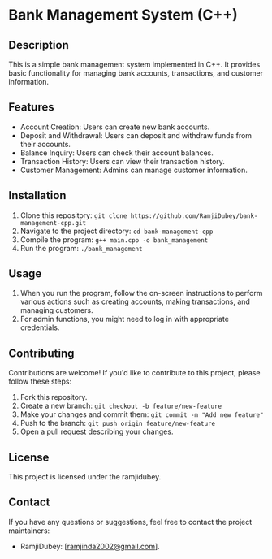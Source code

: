 # Bank Management System (C++)

## Description
This is a simple bank management system implemented in C++. It provides basic functionality for managing bank accounts, transactions, and customer information.

## Features
- Account Creation: Users can create new bank accounts.
- Deposit and Withdrawal: Users can deposit and withdraw funds from their accounts.
- Balance Inquiry: Users can check their account balances.
- Transaction History: Users can view their transaction history.
- Customer Management: Admins can manage customer information.

## Installation
1. Clone this repository: `git clone https://github.com/RamjiDubey/bank-management-cpp.git`
2. Navigate to the project directory: `cd bank-management-cpp`
3. Compile the program: `g++ main.cpp -o bank_management`
4. Run the program: `./bank_management`

## Usage
1. When you run the program, follow the on-screen instructions to perform various actions such as creating accounts, making transactions, and managing customers.
2. For admin functions, you might need to log in with appropriate credentials.

## Contributing
Contributions are welcome! If you'd like to contribute to this project, please follow these steps:
1. Fork this repository.
2. Create a new branch: `git checkout -b feature/new-feature`
3. Make your changes and commit them: `git commit -m "Add new feature"`
4. Push to the branch: `git push origin feature/new-feature`
5. Open a pull request describing your changes.

## License
This project is licensed under the ramjidubey.

## Contact
If you have any questions or suggestions, feel free to contact the project maintainers:
- RamjiDubey: [ramjinda2002@gmail.com].
